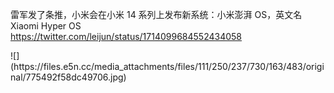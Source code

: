 <p>雷军发了条推，小米会在小米 14 系列上发布新系统：小米澎湃 OS，英文名 Xiaomi Hyper OS <br /><a href="https://twitter.com/leijun/status/1714099684552434058" target="_blank" rel="nofollow noopener" translate="no"><span class="invisible">https://</span><span class="ellipsis">twitter.com/leijun/status/1714</span><span class="invisible">099684552434058</span></a></p>
![](https://files.e5n.cc/media_attachments/files/111/250/237/730/163/483/original/775492f58dc49706.jpg)